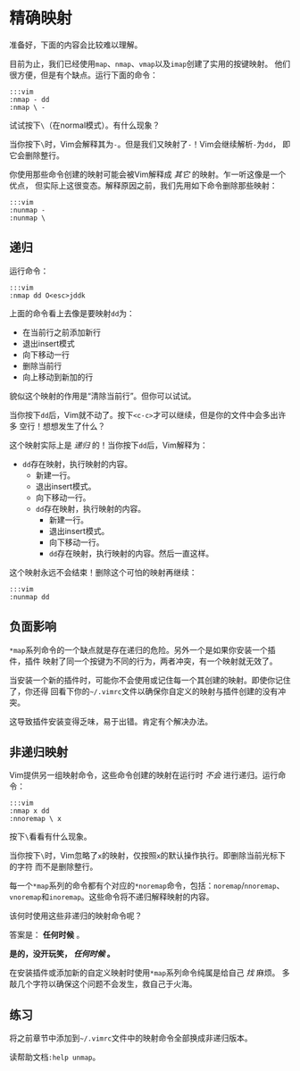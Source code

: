 精确映射
========

准备好，下面的内容会比较难以理解。

目前为止，我们已经使用`map`、`nmap`、`vmap`以及`imap`创建了实用的按键映射。
他们很方便，但是有个缺点。运行下面的命令：

    :::vim
    :nmap - dd
    :nmap \ -

试试按下`\`（在normal模式）。有什么现象？

当你按下`\`时，Vim会解释其为`-`。但是我们又映射了`-`！Vim会继续解析`-`为`dd`，
即它会删除整行。

你使用那些命令创建的映射可能会被Vim解释成 *其它* 的映射。乍一听这像是一个优点，
但实际上这很变态。解释原因之前，我们先用如下命令删除那些映射：

    :::vim
    :nunmap -
    :nunmap \

递归
----

运行命令：

    :::vim
    :nmap dd O<esc>jddk

上面的命令看上去像是要映射`dd`为：

* 在当前行之前添加新行
* 退出insert模式
* 向下移动一行
* 删除当前行
* 向上移动到新加的行

貌似这个映射的作用是“清除当前行”。但你可以试试。

当你按下`dd`后，Vim就不动了。按下`<c-c>`才可以继续，但是你的文件中会多出许多
空行！想想发生了什么？

这个映射实际上是 *递归* 的！当你按下`dd`后，Vim解释为：

* `dd`存在映射，执行映射的内容。
    * 新建一行。
    * 退出insert模式。
    * 向下移动一行。
    * `dd`存在映射，执行映射的内容。
        * 新建一行。
        * 退出insert模式。
        * 向下移动一行。
        * `dd`存在映射，执行映射的内容。然后一直这样。

这个映射永远不会结束！删除这个可怕的映射再继续：

    :::vim
    :nunmap dd

负面影响
--------

`*map`系列命令的一个缺点就是存在递归的危险。另外一个是如果你安装一个插件，插件
映射了同一个按键为不同的行为，两者冲突，有一个映射就无效了。

当安装一个新的插件时，可能你不会使用或记住每一个其创建的映射。即使你记住了，你还得
回看下你的`~/.vimrc`文件以确保你自定义的映射与插件创建的没有冲突。

这导致插件安装变得乏味，易于出错。肯定有个解决办法。

非递归映射
----------

Vim提供另一组映射命令，这些命令创建的映射在运行时 *不会* 进行递归。运行命令：

    :::vim
    :nmap x dd
    :nnoremap \ x

按下`\`看看有什么现象。

当你按下`\`时，Vim忽略了`x`的映射，仅按照`x`的默认操作执行。即删除当前光标下的字符
而不是删除整行。

每一个`*map`系列的命令都有个对应的`*noremap`命令，包括：`noremap`/`nnoremap`、`vnoremap`和`inoremap`。这些命令将不递归解释映射的内容。

该何时使用这些非递归的映射命令呢？

答案是： **任何时候** 。

**是的，没开玩笑， *任何时候* 。**

在安装插件或添加新的自定义映射时使用`*map`系列命令纯属是给自己 *找* 麻烦。
多敲几个字符以确保这个问题不会发生，救自己于火海。

练习
----

将之前章节中添加到`~/.vimrc`文件中的映射命令全部换成非递归版本。

读帮助文档`:help unmap`。
